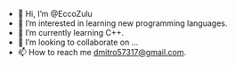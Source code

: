 - 👋 Hi, I’m @EccoZulu
- 👀 I’m interested in learning new programming languages.
- 🌱 I’m currently learning C++.
- 💞️ I’m looking to collaborate on ...
- 📫 How to reach me dmitro57317@gmail.com.

<!---
EccoZulu/EccoZulu is a ✨ special ✨ repository because its `README.md` (this file) appears on your GitHub profile.
You can click the Preview link to take a look at your changes.
--->
